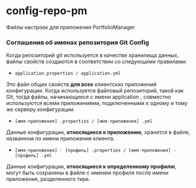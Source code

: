 # config-repo-pm
Файлы настроек для приложения PortfolioManager

### Соглашения об именах репозитория Git Config
Когда репозиторий git используется в качестве хранилища данных, файлы свойств создаются в соответствии со следующими правилами:

- ```application.properties / application.yml```

Это файл общих свойств __для всех__ клиентских приложений конфигурации.
Когда используется файловый репозиторий, такой как Git, тогда файлы, начинающиеся с имени application , совместно используются всеми приложениями, подключенными к одному и тому же серверу конфигурации.
- ```[имя-приложения] .properties / [имя-приложения] .yml```

Данные конфигурации, __относящиеся к приложению__, хранятся в файле, названном по имени приложения клиента.
- ```[имя-приложения] - [профиль] .properties / [имя-приложения] - [профиль] .yml```

Данные конфигурации, __относящиеся к определенному профилю__, могут быть сохранены в файле с именем профиля после имени приложения, разделенного тире.
